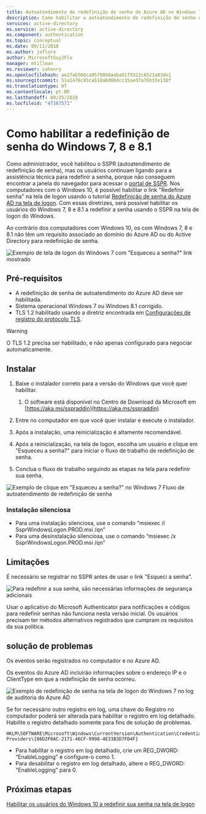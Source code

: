 ```yaml
---
title: Autoatendimento de redefinição de senha do Azure AD no Windows 7 e 8.1
description: Como habilitar o autoatendimento de redefinição de senha usando o "Esqueci a senha" na tela de logon do Windows 7 ou 8.1
services: active-directory
ms.service: active-directory
ms.component: authentication
ms.topic: conceptual
ms.date: 09/11/2018
ms.author: joflore
author: MicrosoftGuyJFlo
manager: mtillman
ms.reviewer: sahenry
ms.openlocfilehash: ae2fab560ca9579860aeba91f9322c6521a83de1
ms.sourcegitcommit: 51a1476c85ca518a6d8b4cc35aed7a76b33e130f
ms.translationtype: HT
ms.contentlocale: pt-BR
ms.lasthandoff: 09/25/2018
ms.locfileid: "47167571"
---
```

# <a name="how-to-enable-password-reset-from-windows-7-8-and-81"></a>Como habilitar a redefinição de senha do Windows 7, 8 e 8.1

Como administrador, você habilitou o SSPR (autoatendimento de redefinição de senha), mas os usuários continuam ligando para a assistência técnica para redefinir a senha, porque não conseguem encontrar a janela do navegador para acessar o [portal de SSPR](https://aka.ms/sspr). Nos computadores com o Windows 10, é possível habilitar o link "Redefinir senha" na tela de logon usando o tutorial [Redefinição de senha do Azure AD na tela de logon](tutorial-sspr-windows.md). Com essas diretrizes, será possível habilitar os usuários do Windows 7, 8 e 8.1 a redefinir a senha usando o SSPR na tela de logon do Windows.

Ao contrário dos computadores com Windows 10, os com Windows 7, 8 e 8.1 não têm um requisito associado ao domínio do Azure AD ou do Active Directory para redefinição de senha.

![Exemplo de tela de logon do Windows 7 com "Esqueceu a senha?" link mostrado](media/howto-sspr-windows-7-8/windows-7-logon-screen.png)

## <a name="prerequisites"></a>Pré-requisitos

* A redefinição de senha de autoatendimento do Azure AD deve ser habilitada.
* Sistema operacional Windows 7 ou Windows 8.1 corrigido.
* TLS 1.2 habilitado usando a diretriz encontrada em [Configurações de registro do protocolo TLS](https://docs.microsoft.com/windows-server/security/tls/tls-registry-settings#tls-12).

> [!WARNING]
> O TLS 1.2 precisa ser habilitado, e não apenas configurado para negociar automaticamente.

## <a name="install"></a>Instalar

1. Baixe o instalador correto para a versão do Windows que você quer habilitar.

   1. O software está disponível no Centro de Download da Microsoft em [https://aka.ms/sspraddin](https://aka.ms/sspraddin)

1. Entre no computador em que você quer instalar e execute o instalador.
1. Após a instalação, uma reinicialização é altamente recomendável.
1. Após a reinicialização, na tela de logon, escolha um usuário e clique em "Esqueceu a senha?" para iniciar o fluxo de trabalho de redefinição de senha.
1. Conclua o fluxo de trabalho seguindo as etapas na tela para redefinir sua senha.

![Exemplo de clique em "Esqueceu a senha?" no Windows 7 Fluxo de autoatendimento de redefinição de senha](media/howto-sspr-windows-7-8/windows-7-sspr.png)

### <a name="silent-installation"></a>Instalação silenciosa

* Para uma instalação silenciosa, use o comando “msiexec /i SsprWindowsLogon.PROD.msi /qn”
* Para uma desinstalação silenciosa, use o comando “msiexec /x SsprWindowsLogon.PROD.msi /qn”

## <a name="caveats"></a>Limitações

É necessário se registrar no SSPR antes de usar o link "Esqueci a senha".

![Para redefinir a sua senha, são necessárias informações de segurança adicionais](media/howto-sspr-windows-7-8/windows-7-sspr-need-security-info.png)

Usar o aplicativo do Microsoft Authenticator para notificações e códigos para redefinir senhas não funciona nesta versão inicial. Os usuários precisam ter métodos alternativos registrados que cumpram os requisitos da sua política.

## <a name="troubleshooting"></a>solução de problemas

Os eventos serão registrados no computador e no Azure AD.

Os eventos do Azure AD incluirão informações sobre o endereço IP e o ClientType em que a redefinição de senha ocorreu.

![Exemplo de redefinição de senha na tela de logon do Windows 7 no log de auditoria do Azure AD](media/howto-sspr-windows-7-8/windows-7-sspr-azure-ad-audit-log.png)

Se for necessário outro registro em log, uma chave do Registro no computador poderá ser alterada para habilitar o registro em log detalhado. Habilite o registro detalhado somente para fins de solução de problemas.

```
HKLM\SOFTWARE\Microsoft\Windows\CurrentVersion\Authentication\Credential Providers\{86D2F0AC-2171-46CF-9998-4E33B3D7FD4F}
```

* Para habilitar o registro em log detalhado, crie um REG_DWORD: “EnableLogging” e configure-o como 1.
* Para desabilitar o registro em log detalhado, altere o REG_DWORD: “EnableLogging” para 0.

## <a name="next-steps"></a>Próximas etapas

[Habilitar os usuários do Windows 10 a redefinir sua senha na tela de logon](tutorial-sspr-windows.md)